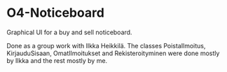 # O4-Noticeboard

Graphical UI for a buy and sell noticeboard.

Done as a group work with Ilkka Heikkilä.
The classes PoistaIlmoitus, KirjauduSisaan, OmatIlmoitukset and Rekisteroityminen were done mostly by Ilkka and the rest mostly by me.
